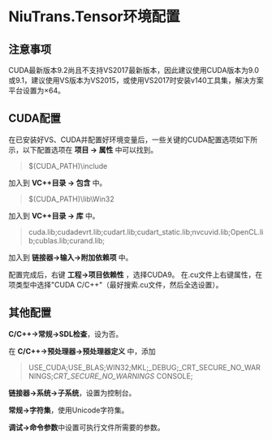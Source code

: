 # NiuTrans.Tensor环境配置

## 注意事项

CUDA最新版本9.2尚且不支持VS2017最新版本，因此建议使用CUDA版本为9.0或9.1，建议使用VS版本为VS2015，或使用VS2017时安装v140工具集，解决方案平台设置为×64。

## CUDA配置

在已安装好VS、CUDA并配置好环境变量后，一些关键的CUDA配置选项如下所示，以下配置选项在 **项目 -> 属性** 中可以找到。

>$(CUDA_PATH)\include

加入到 **VC++目录 -> 包含** 中。

>$(CUDA_PATH)\lib\Win32

加入到 **VC++目录 -> 库** 中。

>cuda.lib;cudadevrt.lib;cudart.lib;cudart_static.lib;nvcuvid.lib;OpenCL.lib;cublas.lib;curand.lib;

加入到 **链接器->输入->附加依赖项** 中。

配置完成后，右键 **工程->项目依赖性** ，选择CUDA9。
在.cu文件上右键属性，在项类型中选择"CUDA C/C++"（最好搜索.cu文件，然后全选设置）。

## 其他配置

**C/C++->常规->SDL检查**，设为否。

在 **C/C++->预处理器->预处理器定义** 中，添加

>USE_CUDA;USE_BLAS;WIN32;MKL;_DEBUG;_CRT_SECURE_NO_WARNINGS;_CRT_SECURE_NO_WARNINGS_
CONSOLE;

**链接器->系统->子系统**，设置为控制台。

**常规->字符集**，使用Unicode字符集。

**调试->命令参数**中设置可执行文件所需要的参数。


